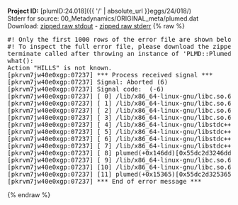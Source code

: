 **Project ID:** [plumID:24.018]({{ '/' | absolute_url }}eggs/24/018/)  
Stderr for source:  00_Metadynamics/ORIGINAL_meta/plumed.dat   
Download: [zipped raw stdout](plumed.dat.plumed.stdout.txt.zip) - [zipped raw stderr](plumed.dat.plumed.stderr.txt.zip) 
{% raw %}
<pre>
#! Only the first 1000 rows of the error file are shown below
#! To inspect the full error file, please download the zipped raw stderr file above
terminate called after throwing an instance of 'PLMD::Plumed::Exception'
what():
Action "HILLS" is not known.
[pkrvm7jw40e0xgp:07237] *** Process received signal ***
[pkrvm7jw40e0xgp:07237] Signal: Aborted (6)
[pkrvm7jw40e0xgp:07237] Signal code:  (-6)
[pkrvm7jw40e0xgp:07237] [ 0] /lib/x86_64-linux-gnu/libc.so.6(+0x45330)[0x7f07fa645330]
[pkrvm7jw40e0xgp:07237] [ 1] /lib/x86_64-linux-gnu/libc.so.6(pthread_kill+0x11c)[0x7f07fa69eb2c]
[pkrvm7jw40e0xgp:07237] [ 2] /lib/x86_64-linux-gnu/libc.so.6(gsignal+0x1e)[0x7f07fa64527e]
[pkrvm7jw40e0xgp:07237] [ 3] /lib/x86_64-linux-gnu/libc.so.6(abort+0xdf)[0x7f07fa6288ff]
[pkrvm7jw40e0xgp:07237] [ 4] /lib/x86_64-linux-gnu/libstdc++.so.6(+0xa5ff5)[0x7f07faaa5ff5]
[pkrvm7jw40e0xgp:07237] [ 5] /lib/x86_64-linux-gnu/libstdc++.so.6(+0xbb0da)[0x7f07faabb0da]
[pkrvm7jw40e0xgp:07237] [ 6] /lib/x86_64-linux-gnu/libstdc++.so.6(_ZSt10unexpectedv+0x0)[0x7f07faaa5a55]
[pkrvm7jw40e0xgp:07237] [ 7] /lib/x86_64-linux-gnu/libstdc++.so.6(+0xa5a6f)[0x7f07faaa5a6f]
[pkrvm7jw40e0xgp:07237] [ 8] plumed(+0x146dd)[0x55dc2d3246dd]
[pkrvm7jw40e0xgp:07237] [ 9] /lib/x86_64-linux-gnu/libc.so.6(+0x2a1ca)[0x7f07fa62a1ca]
[pkrvm7jw40e0xgp:07237] [10] /lib/x86_64-linux-gnu/libc.so.6(__libc_start_main+0x8b)[0x7f07fa62a28b]
[pkrvm7jw40e0xgp:07237] [11] plumed(+0x15365)[0x55dc2d325365]
[pkrvm7jw40e0xgp:07237] *** End of error message ***
</pre>
{% endraw %}
